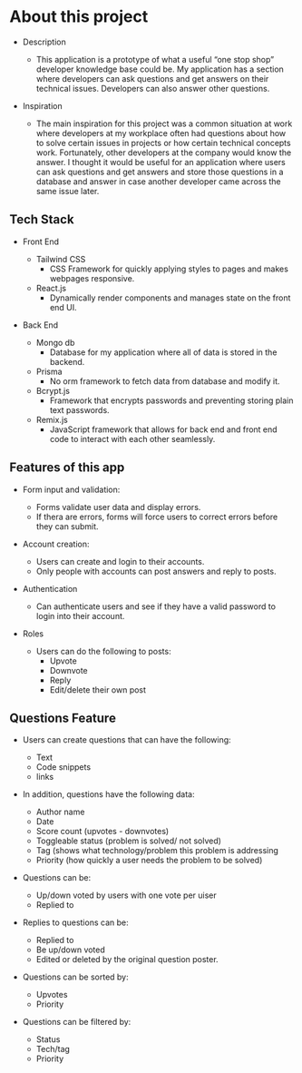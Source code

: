 # About this project

- Description
	- This application is a prototype of what a useful “one stop shop” developer knowledge base could be. My application has a section where developers can ask questions and get answers on their technical issues. Developers can also answer other questions. 


- Inspiration
  	- The main inspiration for this project was a common situation at work where developers at my workplace often had questions about how to solve certain issues in projects or how certain technical concepts work. Fortunately, other developers at the company would know the answer. I thought it would be useful for an application where users can ask questions and get answers and store those questions in a database and answer in case another developer came across the same issue later.  


## Tech Stack

- Front End  
	- Tailwind CSS
		- CSS Framework for quickly applying styles to pages and makes webpages responsive.
	- React.js
		- Dynamically render components and manages state on the front end UI.

- Back End
	- Mongo db
		- Database for my application where all of data is stored in the backend.
	- Prisma
		- No orm framework to fetch data from database and modify it.
	- Bcrypt.js
		- Framework that encrypts passwords and preventing storing plain text passwords.
	- Remix.js
		- JavaScript framework that allows for back end and front end code to interact with each other seamlessly.
	

## Features of this app


- Form input and validation:
     - Forms validate user data and display errors.
     - If thera are errors, forms will force users to correct errors before they can submit.
      
- Account creation:
     - Users can create and login to their accounts. 
     - Only people with accounts can post answers and reply to posts.

- Authentication
     - Can authenticate users and see if they have a valid password to login into their account.

- Roles
   - Users can do the following to posts:
	 - Upvote
	 - Downvote
	 - Reply 
	 - Edit/delete their own post
 

## Questions Feature

- Users can create questions that can have the following:
	- Text
	- Code snippets
	- links

- In addition, questions have the following data:
	- Author name
	- Date
	- Score count (upvotes - downvotes)
	- Toggleable status (problem is solved/ not solved)
	- Tag (shows what technology/problem this problem is addressing
	- Priority (how quickly a user needs the problem to be solved)

- Questions can be:
	- Up/down voted by users with one vote per uiser
	- Replied to
	
- Replies to questions can be:
	- Replied to
	- Be up/down voted
	- Edited or deleted by the original question poster.
 
- Questions can be sorted by:
	- Upvotes
	- Priority

- Questions can be filtered by:
	- Status
	- Tech/tag
	- Priority
 




